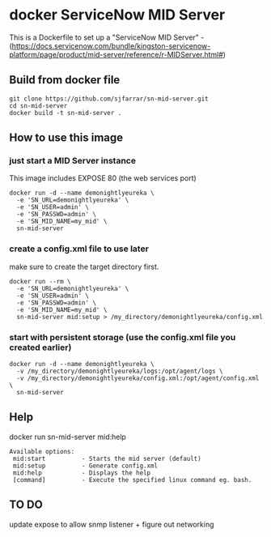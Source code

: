 # docker ServiceNow MID Server

This is a Dockerfile to set up a "ServiceNow MID Server" - (https://docs.servicenow.com/bundle/kingston-servicenow-platform/page/product/mid-server/reference/r-MIDServer.html#)

## Build from docker file

```
git clone https://github.com/sjfarrar/sn-mid-server.git
cd sn-mid-server
docker build -t sn-mid-server .
```

## How to use this image

### just start a MID Server instance

This image includes EXPOSE 80 (the web services port)

```
docker run -d --name demonightlyeureka \
  -e 'SN_URL=demonightlyeureka' \
  -e 'SN_USER=admin' \
  -e 'SN_PASSWD=admin' \
  -e 'SN_MID_NAME=my_mid' \
  sn-mid-server
```

### create a config.xml file to use later
make sure to create the target directory first.
```
docker run --rm \
  -e 'SN_URL=demonightlyeureka' \
  -e 'SN_USER=admin' \
  -e 'SN_PASSWD=admin' \
  -e 'SN_MID_NAME=my_mid' \
  sn-mid-server mid:setup > /my_directory/demonightlyeureka/config.xml
```

### start with persistent storage (use the config.xml file you created earlier)

```
docker run -d --name demonightlyeureka \
  -v /my_directory/demonightlyeureka/logs:/opt/agent/logs \
  -v /my_directory/demonightlyeureka/config.xml:/opt/agent/config.xml \
  sn-mid-server
```

## Help
docker run sn-mid-server mid:help

    Available options:
     mid:start          - Starts the mid server (default)
     mid:setup          - Generate config.xml
     mid:help           - Displays the help
     [command]          - Execute the specified linux command eg. bash.
     
## TO DO
update expose to allow snmp listener + figure out networking
